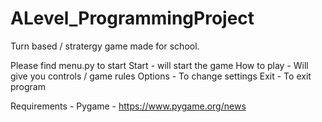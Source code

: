 # ALevel_ProgrammingProject
Turn based / stratergy game made for school. 

Please find menu.py to start
Start - will start the game
How to play - Will give you controls / game rules
Options - To change settings 
Exit - To exit program 

Requirements - Pygame - https://www.pygame.org/news 

